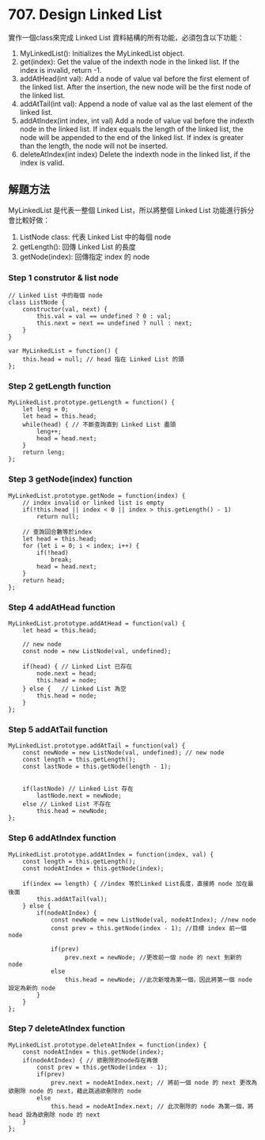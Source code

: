 # 707. Design Linked List
實作一個class來完成 Linked List 資料結構的所有功能，必須包含以下功能：

1. MyLinkedList(): Initializes the MyLinkedList object.
2. get(index): Get the value of the indexth node in the linked list. If the index is invalid, return -1.
3. addAtHead(int val): Add a node of value val before the first element of the linked list. After the insertion, the new node will be the first node of the linked list.
4. addAtTail(int val): Append a node of value val as the last element of the linked list.
5. addAtIndex(int index, int val) Add a node of value val before the indexth node in the linked list. If index equals the length of the linked list, the node will be appended to the end of the linked list. If index is greater than the length, the node will not be inserted.
6. deleteAtIndex(int index) Delete the indexth node in the linked list, if the index is valid.

## 解題方法
MyLinkedList 是代表一整個 Linked List，所以將整個 Linked List 功能進行拆分會比較好做：
1. ListNode class: 代表 Linked List 中的每個 node
2. getLength(): 回傳 Linked List 的長度
3. getNode(index): 回傳指定 index 的 node

### Step 1 construtor & list node
```
// Linked List 中的每個 node
class ListNode {
    constructor(val, next) {
        this.val = val == undefined ? 0 : val;
        this.next = next == undefined ? null : next;
    }
}

var MyLinkedList = function() {
    this.head = null; // head 指在 Linked List 的頭
};
```

### Step 2 getLength function
```
MyLinkedList.prototype.getLength = function() {
    let leng = 0;
    let head = this.head;
    while(head) { // 不斷查詢直到 Linked List 盡頭
        leng++;
        head = head.next;
    }
    return leng;
};
```

### Step 3 getNode(index) function
```
MyLinkedList.prototype.getNode = function(index) {
    // index invalid or linked list is empty
    if(!this.head || index < 0 || index > this.getLength() - 1)
        return null;

    // 查詢回合數等於index
    let head = this.head;
    for (let i = 0; i < index; i++) {
        if(!head)
            break;
        head = head.next;
    }
    return head;
};
```

### Step 4 addAtHead function
```
MyLinkedList.prototype.addAtHead = function(val) {
    let head = this.head;

    // new node
    const node = new ListNode(val, undefined);

    if(head) { // Linked List 已存在
        node.next = head;
        this.head = node;
    } else {   // Linked List 為空
        this.head = node;
    }
};
```

### Step 5 addAtTail function
```
MyLinkedList.prototype.addAtTail = function(val) {
    const newNode = new ListNode(val, undefined); // new node
    const length = this.getLength();
    const lastNode = this.getNode(length - 1);


    if(lastNode) // Linked List 存在
        lastNode.next = newNode;
    else // Linked List 不存在
        this.head = newNode;    
};
```

### Step 6 addAtIndex function
```
MyLinkedList.prototype.addAtIndex = function(index, val) {
    const length = this.getLength();
    const nodeAtIndex = this.getNode(index);

    if(index == length) { //index 等於Linked List長度，直接將 node 加在最後面
        this.addAtTail(val);
    } else {
        if(nodeAtIndex) {
            const newNode = new ListNode(val, nodeAtIndex); //new node
            const prev = this.getNode(index - 1); //目標 index 前一個node

            if(prev)
                prev.next = newNode; //更改前一個 node 的 next 到新的 node
            else
                this.head = newNode; //此次新增為第一個，因此將第一個 node 設定為新的 node
        }
    }
};
```

### Step 7 deleteAtIndex function
```
MyLinkedList.prototype.deleteAtIndex = function(index) {
    const nodeAtIndex = this.getNode(index);
    if(nodeAtIndex) { // 欲刪除的node存在再做
        const prev = this.getNode(index - 1);
        if(prev)
            prev.next = nodeAtIndex.next; // 將前一個 node 的 next 更改為欲刪除 node 的 next，藉此跳過欲刪除的 node
        else
            this.head = nodeAtIndex.next; // 此次刪除的 node 為第一個，將 head 設為欲刪除 node 的 next
    }
};
```